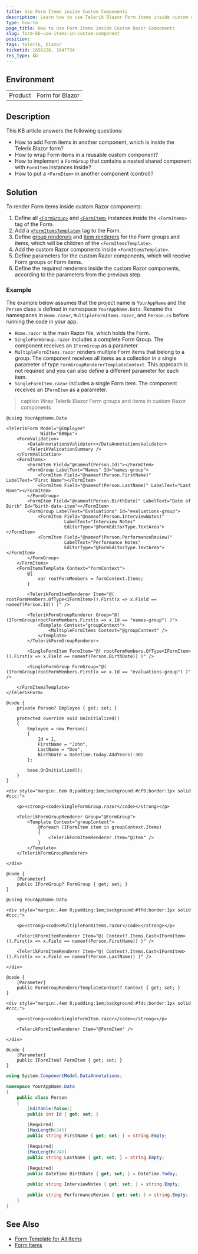 ```yaml
---
title: Use Form Items inside Custom Components
description: Learn how to use Telerik Blazor Form items inside custom components. See how to add Form items to child components of the Telerik Blazor Form and the FormItemsTemplate.
type: how-to
page_title: How to Use Form Items inside Custom Razor Components
slug: form-kb-use-items-in-custom-component
position: 
tags: telerik, blazor
ticketid: 1656228, 1647734
res_type: kb
---
```


## Environment

<table>
    <tbody>
        <tr>
            <td>Product</td>
            <td>Form for Blazor</td>
        </tr>
    </tbody>
</table>


## Description

This KB article answers the following questions:

* How to add Form items in another component, wnich is inside the Telerik Blazor form?
* How to wrap Form items in a reusable custom component?
* How to implement a `FormGroup` that contains a nested shared component with `FormItem` instances inside?
* How to put a `<FormItem>` in another component (control)?


## Solution

To render Form items inside custom Razor components:

1. Define all [`<FormGroup>`](slug://form-formgroups) and [`<FormItem>`](slug://form-formitems) instances inside the `<FormItems>` tag of the Form.
1. Add a [`<FormItemsTemplate>`](slug://form-formitems-formitemstemplate) tag to the Form.
1. Define [group renderers](slug://form-formitems-formitemstemplate#form-group-renderer) and [item renderers](slug://form-formitems-formitemstemplate#form-item-renderer) for the Form groups and items, which will be children of the `<FormItemsTemplate>`.
1. Add the custom Razor components inside `<FormItemsTemplate>`.
1. Define parameters for the custom Razor components, which will receive Form groups or Form items.
1. Define the required renderers inside the custom Razor components, according to the parameters from the previous step.

### Example

The example below assumes that the project name is `YourAppName` and the `Person` class is defined in namespace `YourAppName.Data`. Rename the namespaces in `Home.razor`, `MultipleFormItems.razor`, and `Person.cs` before running the code in your app.

* `Home.razor` is the main Razor file, which holds the Form.
* `SingleFormGroup.razor` includes a complete Form Group. The component receives an `IFormGroup` as a parameter.
* `MultipleFormItems.razor` renders multiple Form items that belong to a group. The component receives all items as a collection in a single parameter of type `FormGroupRendererTemplateContext`. This approach is not required and you can also define a different parameter for each item.
* `SingleFormItem.razor` includes a single Form item. The component receives an `IFormItem` as a parameter.

>caption Wrap Telerik Blazor Form groups and items in custom Razor components

<div class="skip-repl"></div>

````RAZOR Home.razor
@using YourAppName.Data

<TelerikForm Model="@Employee"
             Width="600px">
    <FormValidation>
        <DataAnnotationsValidator></DataAnnotationsValidator>
        <TelerikValidationSummary />
    </FormValidation>
    <FormItems>
        <FormItem Field="@nameof(Person.Id)"></FormItem>
        <FormGroup LabelText="Names" Id="names-group">
            <FormItem Field="@nameof(Person.FirstName)" LabelText="First Name"></FormItem>
            <FormItem Field="@nameof(Person.LastName)" LabelText="Last Name"></FormItem>
        </FormGroup>
        <FormItem Field="@nameof(Person.BirthDate)" LabelText="Date of Birth" Id="birth-date-item"></FormItem>
        <FormGroup LabelText="Evaluations" Id="evaluations-group">
            <FormItem Field="@nameof(Person.InterviewNotes)"
                      LabelText="Interview Notes"
                      EditorType="@FormEditorType.TextArea"></FormItem>
            <FormItem Field="@nameof(Person.PerformanceReview)"
                      LabelText="Performance Notes"
                      EditorType="@FormEditorType.TextArea"></FormItem>
        </FormGroup>
    </FormItems>
    <FormItemsTemplate Context="formContext">
        @{
            var rootFormMembers = formContext.Items;
        }

        <TelerikFormItemRenderer Item="@( rootFormMembers.OfType<IFormItem>().First(x => x.Field == nameof(Person.Id)) )" />

        <TelerikFormGroupRenderer Group="@( (IFormGroup)rootFormMembers.First(x => x.Id == "names-group") )">
            <Template Context="groupContext">
                <MultipleFormItems Context="@groupContext" />
            </Template>
        </TelerikFormGroupRenderer>

        <SingleFormItem FormItem="@( rootFormMembers.OfType<IFormItem>().First(x => x.Field == nameof(Person.BirthDate)) )" />

        <SingleFormGroup FormGroup="@( (IFormGroup)rootFormMembers.First(x => x.Id == "evaluations-group") )" />

    </FormItemsTemplate>
</TelerikForm>

@code {
    private Person? Employee { get; set; }

    protected override void OnInitialized()
    {
        Employee = new Person()
        {
            Id = 1,
            FirstName = "John",
            LastName = "Doe",
            BirthDate = DateTime.Today.AddYears(-30)
        };

        base.OnInitialized();
    }
}
````
````RAZOR SingleFormGroup.razor
<div style="margin:.6em 0;padding:1em;background:#cf9;border:1px solid #ccc;">

    <p><strong><code>SingleFormGroup.razor</code></strong></p>

    <TelerikFormGroupRenderer Group="@FormGroup">
        <Template Context="groupContext">
            @foreach (IFormItem item in groupContext.Items)
            {
                <TelerikFormItemRenderer Item="@item" />
            }
        </Template>
    </TelerikFormGroupRenderer>

</div>

@code {
    [Parameter]
    public IFormGroup? FormGroup { get; set; }
}
````
````RAZOR MultipleFormItems.razor
@using YourAppName.Data

<div style="margin:.4em 0;padding:1em;background:#ffd;border:1px solid #ccc;">

    <p><strong><code>MultipleFormItems.razor</code></strong></p>

    <TelerikFormItemRenderer Item="@( Context?.Items.Cast<IFormItem>().First(x => x.Field == nameof(Person.FirstName)) )" />

    <TelerikFormItemRenderer Item="@( Context?.Items.Cast<IFormItem>().First(x => x.Field == nameof(Person.LastName)) )" />

</div>

@code {
    [Parameter]
    public FormGroupRendererTemplateContext? Context { get; set; }
}
````
````RAZOR SingleFormItem.razor
<div style="margin:.4em 0;padding:1em;background:#fdc;border:1px solid #ccc;">

    <p><strong><code>SingleFormItem.razor</code></strong></p>

    <TelerikFormItemRenderer Item="@FormItem" />

</div>

@code {
    [Parameter]
    public IFormItem? FormItem { get; set; }
}
````
````C# Person.cs
using System.ComponentModel.DataAnnotations;

namespace YourAppName.Data
{
    public class Person
    {
        [Editable(false)]
        public int Id { get; set; }

        [Required]
        [MaxLength(24)]
        public string FirstName { get; set; } = string.Empty;

        [Required]
        [MaxLength(24)]
        public string LastName { get; set; } = string.Empty;

        [Required]
        public DateTime BirthDate { get; set; } = DateTime.Today;

        public string InterviewNotes { get; set; } = string.Empty;

        public string PerformanceReview { get; set; } = string.Empty;
    }
}
````


## See Also

* [Form Template for All Items](slug://form-formitems-formitemstemplate)
* [Form Items](slug://form-formitems)
